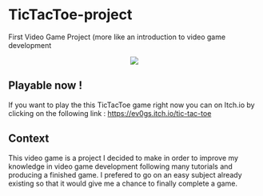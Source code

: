 # TicTacToe-project
First Video Game Project (more like an introduction to video game development

<p align="center">
    <img src="https://user-images.githubusercontent.com/93186642/226019887-580859b1-26ac-4d8b-a9aa-b90e65f8d4bb.png">
</p>

## Playable now !
If you want to play the this TicTacToe game right now you can on Itch.io by clicking on the following link : https://ev0gs.itch.io/tic-tac-toe

## Context
This video game is a project I decided to make in order to improve my knowledge in video game development following many tutorials and producing a finished game. I prefered to go on an easy subject already existing so that it would give me a chance to finally complete a game.
